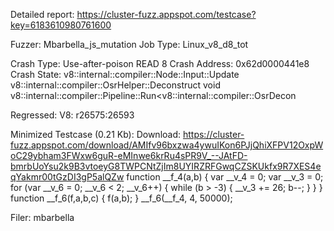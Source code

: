 Detailed report: https://cluster-fuzz.appspot.com/testcase?key=6183610980761600

Fuzzer: Mbarbella_js_mutation
Job Type: Linux_v8_d8_tot

Crash Type: Use-after-poison READ 8
Crash Address: 0x62d0000441e8
Crash State:
  v8::internal::compiler::Node::Input::Update
  v8::internal::compiler::OsrHelper::Deconstruct
  void v8::internal::compiler::Pipeline::Run<v8::internal::compiler::OsrDecon
  
Regressed: V8: r26575:26593

Minimized Testcase (0.21 Kb):
Download: https://cluster-fuzz.appspot.com/download/AMIfv96bxzwa4ywuIKon6PJjQhiXFPV12OxpWoC29ybham3FWxw6guR-eMInwe6krRu4sPR9V_--JAtFD-bmrbUoYsu2k9B3vtoeyG8TWPCNtZjIm8UYIRZRFGwqCZSKUkfx9R7XES4eqYakmr00tGzDI3gP5alQZw
function __f_4(a,b) {
  var __v_4 = 0;
  var __v_3 = 0;
  for (var __v_6 = 0; __v_6 < 2; __v_6++) {
    while (b > -3) { __v_3 += 26; b--; }
  }
}
function __f_6(f,a,b,c) {
 f(a,b);
}
__f_6(__f_4,     4, 50000);


Filer: mbarbella